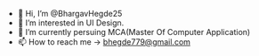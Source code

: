 - 👋 Hi, I’m @BhargavHegde25
- 👀 I’m interested in UI Design.
- 🌱 I’m currently persuing MCA(Master Of Computer Application)
- 📫 How to reach me -> bhegde779@gmail.com

<!---
BhargavHegde25/BhargavHegde25 is a ✨ special ✨ repository because its `README.md` (this file) appears on your GitHub profile.
You can click the Preview link to take a look at your changes.
--->
